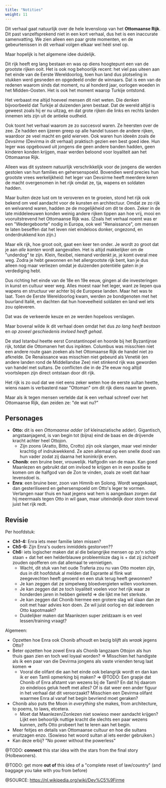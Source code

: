 ```yaml
---
title: "Notities"
weight: 11
---
```

Dit verhaal gaat natuurlijk over de hele levensloop van het **Ottomaanse Rijk**. Dit past vanzelfsprekend niet in een kort verhaal, dus het is een inaccurate samenvatting. We zien alleen een paar grote momenten, en de gebeurtenissen in dit verhaal volgen elkaar wel héél snel op.

Maar hopelijk is het algemene idee duidelijk.

Dit rijk heeft erg lang bestaan en was op diens hoogtepunt een van de grootste rijken ooit. Het is ook nog behoorlijk recent: het viel pas uiteen aan het einde van de Eerste Wereldoorlog, toen hun land dus plotseling in stukken werd gesneden en opgedeeld onder de winnaars. Dat is een van de redenen waarom sinds dat moment, nu al honderd jaar, oorlogen woeden in het Midden-Oosten. Het is ook het moment waarop Turkije ontstond.

Het verbaast me altijd hoeveel mensen dit niet weten. Die denken bijvoorbeeld dat Turkije al duizenden jaren bestaat. Dat de wereld altijd is geweest zoals hij er nu uitzag, en dat grote rijken die links en rechts landen innemen iets zijn uit de antieke oudheid.

Ook toont het verhaal waarom ze zo succesvol waren. Ze heersten over de zee. Ze hadden een ijzeren greep op alle handel tussen de andere rijken, waardoor ze veel macht en geld wierven. Ook waren hun ideeën zoals de _Devsirme_ (Devirma in dit verhaal) praktisch gezien een best goed idee. Hun leger was opgebouwd uit jongens die geen andere banden hadden, geen kinderen konden krijgen, maar werden beloond voor loyaliteit aan het Ottomaanse Rijk.

Alleen was dit systeem natuurlijk verschrikkelijk voor de jongens die werden gestolen van hun families en gehersenspoeld. Bovendien werd precies hun grootste vrees werkelijkheid: het leger van Devsirme heeft meerdere keren de macht overgenomen in het rijk omdat ze, tja, wapens en soldaten hadden.

Maar buiten deze lust om te veroveren en te groeien, stond het rijk ook bekend om veel aandacht voor de kunsten en architectuur. Omdat ze zo rijk en welvarend waren, hadden ze de mogelijkheid om dit te doen. Zeker in de late middeleeuwen konden weinig andere rijken tippen aan hoe vrij, mooi en vooruitstrevend het Ottomaanse Rijk was. (Zoals het verhaal noemt was er een "Wedergeboorte" nodig in Europa, ook wel "Renaissance", om mensen te laten beseffen dat het leven niet eindeloos donker, ongezond, en onderdrukkend kon zijn.)

Maar elk rijk, hoe groot ooit, gaat een keer ten onder. Je wordt zo groot dat je aan _alle kanten_ wordt aangevallen. Het is altijd makkelijker om de "underdog" te zijn. Klein, flexibel, niemand verdenkt je, je komt overal mee weg. Zodra je hebt gewonnen en het allergrootste rijk bent, kan je dus alleen nog maar verliezen omdat je duizenden potentiële gaten in je verdediging hebt.

Dus richting het einde van de 18e en 19e eeuw, gingen al die investeringen in kunst en cultuur weer weg. Alles moest naar het leger, want ze liepen qua wapens en structuur ver achter bij de Europese landen. Maar het was te laat. Toen de Eerste Wereldoorlog kwam, werden ze bondgenoten met het buurland Italië, en dachten dat hun hoeveelheid soldaten en land wel iets zou opleveren. 

Dat was de verkeerde keuze en ze werden hopeloos verslagen.

Maar bovenal wilde ik dit verhaal doen omdat het dus _zo lang heeft bestaan_ en _op zoveel geschiedenis invloed heeft gehad_. 

De stad Istanbul heette eerst Constantinopel en hoorde bij het Byzantijnse rijk, totdat die Ottomanen het dus inpikten. Columbus was misschien niet een andere route gaan zoeken als het Ottomaanse Rijk de handel niet zo afknelde. De Renaissance was misschien niet gebeurd als Venetië (en andere landen rond de Middellandse Zee) niet stinkend rijk was geworden van handel met sultans. De conflicten die in de 21e eeuw nog altijd voortslepen zijn direct ontstaan door dit rijk. 

Het rijk is zo oud dat we niet eens zeker weten hoe de eerste sultan heette, wiens naam is verbasterd naar "Ottoman" om dit rijk diens naam te geven.

Maar als ik tegen mensen vertelde dat ik een verhaal schreef over het Ottomaanse Rijk, dan zeiden ze: "de wat nu?"



## Personages
* **Otto:** dit is een _Ottomaanse adder_ (of kleinaziatische adder). Gigantisch, angstaanjagend, is van begin tot (bijna) eind de baas en de drijvende kracht achter heel Ottojon.
	* Zijn zoons (Aratto, Bitto, Crotto) zijn ook slangen, maar veel minder krachtig of indrukwekkend. Ze azen allemaal op een snelle dood van hun vader zodat zij daarna het koninkrijk erven.
* **Chonib**: een bruine beer, vrouwelijk. Halfgodin van de maan. Kan goed Maanlezen en gebruikt dat om invloed te krijgen en in een positie te komen om de halfgod van de Zon te vinden, zoals ze voelt dat haar levensdoel is.
* **Enra**: een bruine beer, zoon van Himnib en Solong. Wordt weggekaapt, dan gesteriliseerd en gehersenspoeld om Otto's leger te vormen. Verlangen naar thuis en haat jegens wat hem is aangedaan zorgen dat hij meermaals tegen Otto in wil gaan, maar uiteindelijk door stom toeval juist het rijk redt.


## Revisie
Per hoofdstuk:
* **Ch1-4:** Enra iets meer familie laten missen?
* **Ch5-6:** Zijn Enra's ouders inmiddels gestorven??
* **Ch6:** iets logischer maken dat al die belangrijke mensen op zo'n schip staan + dat het een helderblauwe probleemloze dag is + dat zij zichzelf zouden opofferen om dat allemaal te vernietigen.
	* Wacht, dit stuk van het oude Traferia zou nu van Otto moeten zijn, dus in dit hoofdstuk al melden dat Esprante al flink wat zeegevechten heeft gevoerd en een stuk terug heeft gewonnen?
	* Je kan zeggen dat ze simpelweg bloedvergieten willen voorkomen.
	* Je kan zeggen dat ze toch loyaliteit voelen voor het rijk waar ze honderden jaren in hebben geleefd => die lijkt me het sterkste.
	* Je kan zeggen dat Chonib hiermee een grotere slag wil slaan dan ze ooit met haar advies kon doen. Ze wil juist oorlog en dat iedereen Otto kapotmaakt?
	* Duidelijker maken dat Maanlezen super zeldzaam is en veel lessen/training vraagt?

Algemeen:
* Opzetten hoe Enra ook Chonib afhoudt en bezig blijft als _wraak_ jegens Otto?
* Beter opzetten hoe zowel Enra als Chonib langzaam Ottojon als hun thuis gaan zien en toch wel loyaal worden? => Misschien het handigste als ik een paar van die Devirma jongens als vaste vrienden terug laat komen => 
	* Vooral die olifant die aan het einde ook belangrijk wordt en dan kan ik er een Tamli opmerking bij maken? => @TODO: Een grapje dat Chonib of Enra afstamt van wezens bij de Tamli? En dat hij daarom zo eindeloos geluk heeft met alles? Of is dat weer een ander figuur in het verhaal dat dit veroorzaakt? Misschien een Devirma olifant waarmee Enra al vanaf het begin bevriend moet geraken?
* Chonib also puts the Moon in _everything_ she makes, from architecture, to poems, to laws, etcetera.
	* Moet dat Maanlezen/Zonlezen niet sowieso meer aandacht krijgen? Lijkt een behoorlijk nuttige kracht die slechts een paar wezens kunnen, zelfs Otto probeert het te leren aan het begin.
* Meer feitjes en details van Ottomaanse cultuur en hoe die sultans eruitzagen enzo. (Sowieso het woord sultan al iets eerder gebruiken.)
* Kan deze erbij? "No power without the powerless"

@TODO: **connect** this star idea with the stars from the final story (Holbewoners).

@TODO: get more **out of** this idea of a "complete reset of law/country" (and baggage you take with you from before)

@SOURCE: https://nl.wikipedia.org/wiki/Dev%C5%9Firme